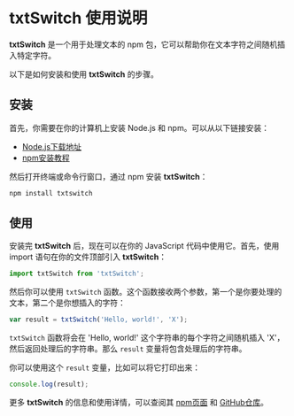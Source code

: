 # txtSwitch 使用说明

**txtSwitch** 是一个用于处理文本的 npm 包，它可以帮助你在文本字符之间随机插入特定字符。

以下是如何安装和使用 **txtSwitch** 的步骤。

## 安装

首先，你需要在你的计算机上安装 Node.js 和 npm。可以从以下链接安装：

- [Node.js下载地址](https://nodejs.org/en/download/)
- [npm安装教程](https://www.npmjs.cn/getting-started/)

然后打开终端或命令行窗口，通过 npm 安装 **txtSwitch**：

```bash
npm install txtswitch
```

## 使用

安装完 **txtSwitch** 后，现在可以在你的 JavaScript 代码中使用它。首先，使用 import 语句在你的文件顶部引入 **txtSwitch**：

```javascript
import txtSwitch from 'txtSwitch';
```

然后你可以使用 `txtSwitch` 函数。这个函数接收两个参数，第一个是你要处理的文本，第二个是你想插入的字符：

```javascript
var result = txtSwitch('Hello, world!', 'X');
```

`txtSwitch` 函数将会在 'Hello, world!' 这个字符串的每个字符之间随机插入 'X'，然后返回处理后的字符串。那么 `result` 变量将包含处理后的字符串。

你可以使用这个 `result` 变量，比如可以将它打印出来：

```javascript
console.log(result);
```

更多 **txtSwitch** 的信息和使用详情，可以查阅其 [npm页面](https://www.npmjs.com/package/txtswitch) 和 [GitHub仓库](https://github.com/fangxiaoxingit/txtSwitch)。